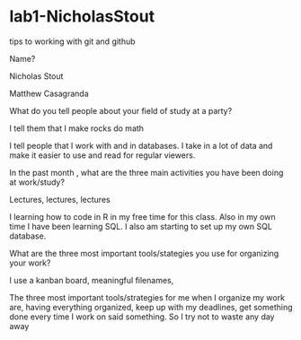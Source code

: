 # lab1-NicholasStout
tips to working with git and github

Name?

Nicholas Stout

Matthew Casagranda

What do you tell people about your field of study at a party?

I tell them that I make rocks do math

I tell people that I work with and in databases. I take in a lot of data and make it easier to use and read for regular viewers.

In the past month , what are the three main activities you have been doing at work/study?

Lectures, lectures, lectures

I learning how to code in R in my free time for this class. Also in my own time I have been learning SQL. I also am starting to set up my own SQL database.

What are the three most important tools/stategies you use for organizing your work?

I use a kanban board, meaningful filenames, 

The three most important tools/strategies for me when I organize my work are, having everything organized, keep up with my deadlines, get something done every time I work on said something. So I try not to waste any day away
